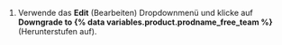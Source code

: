 1. Verwende das **Edit** (Bearbeiten) Dropdownmenü und klicke auf **Downgrade to {% data variables.product.prodname_free_team %}** (Herunterstufen auf).
